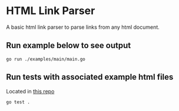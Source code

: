 # HTML Link Parser
A basic html link parser to parse links from any html document.
## Run example below to see output
```shell
go run ./examples/main/main.go
```

## Run tests with associated example html files
Located in [this repo](https://github.com/kmg7/link-parser/examples)
```shell
go test .
```